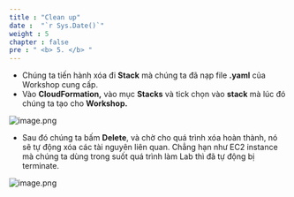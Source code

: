```yaml
---
title : "Clean up"
date :  "`r Sys.Date()`" 
weight : 5
chapter : false
pre : " <b> 5. </b> "
---
```

- Chúng ta tiến hành xóa đi **Stack** mà chúng ta đã nạp file **.yaml** của Workshop cung cấp.
- Vào **CloudFormation,** vào mục **Stacks** và tick chọn vào **stack** mà lúc đó chúng ta tạo cho **Workshop.**

![image.png](/images/clean_up/image.png)

- Sau đó chúng ta bấm **Delete**, và chờ cho quá trình xóa hoàn thành, nó sẽ tự động xóa các tài nguyên liên quan. Chẳng hạn như EC2 instance mà chúng ta dùng trong suốt quá trình làm Lab thì đã tự động bị terminate.

![image.png](/images/clean_up/image_1.png)